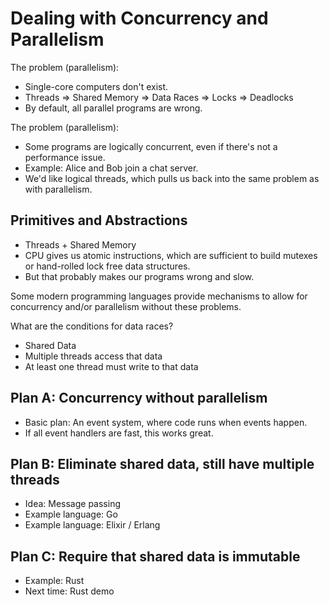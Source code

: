 
# Dealing with Concurrency and Parallelism

The problem (parallelism):

- Single-core computers don't exist.
- Threads => Shared Memory => Data Races => Locks => Deadlocks
- By default, all parallel programs are wrong.

The problem (parallelism):

- Some programs are logically concurrent, even if there's not
  a performance issue.
- Example: Alice and Bob join a chat server.
- We'd like logical threads, which pulls us back into the same
  problem as with parallelism.

## Primitives and Abstractions

- Threads + Shared Memory
- CPU gives us atomic instructions, which are sufficient
  to build mutexes or hand-rolled lock free data structures.
- But that probably makes our programs wrong and slow.

Some modern programming languages provide mechanisms to allow
for concurrency and/or parallelism without these problems.

What are the conditions for data races?

- Shared Data
- Multiple threads access that data
- At least one thread must write to that data


## Plan A: Concurrency without parallelism

- Basic plan: An event system, where code runs when events happen.
- If all event handlers are fast, this works great.

## Plan B: Eliminate shared data, still have multiple threads

- Idea: Message passing
- Example language: Go
- Example language: Elixir / Erlang

## Plan C: Require that shared data is immutable

 - Example: Rust
 - Next time: Rust demo







